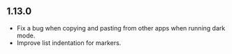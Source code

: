 1.13.0
-----
* Fix a bug when copying and pasting from other apps when running dark mode.
* Improve list indentation for markers.
 
